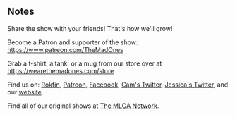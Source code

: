 ## Notes

Share the show with your friends! That's how we'll grow!

Become a Patron and supporter of the show: https://www.patreon.com/TheMadOnes

Grab a t-shirt, a tank, or a mug from our store over at https://wearethemadones.com/store

Find us on:
[Rokfin](https://rokfin.com/TheMadOnes), [Patreon](https://patreon.com/TheMadOnes), [Facebook](https://www.facebook.com/WeAreTheMad/), [Cam's Twitter](https://twitter.com/HamCarless), [Jessica's Twitter](https://twitter.com/soupcanarchist), and our [website](http://wearethemad.com).

Find all of our original shows at [The MLGA Network](https://mlganetwork.com).
